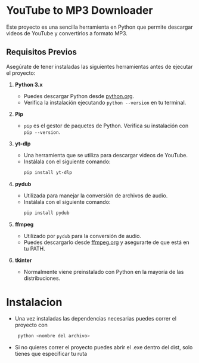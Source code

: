 # YouTube to MP3 Downloader

Este proyecto es una sencilla herramienta en Python que permite descargar videos de YouTube y convertirlos a formato MP3.

## Requisitos Previos

Asegúrate de tener instaladas las siguientes herramientas antes de ejecutar el proyecto:

1. **Python 3.x**
   - Puedes descargar Python desde [python.org](https://www.python.org/downloads/).
   - Verifica la instalación ejecutando `python --version` en tu terminal.

2. **Pip**
   - `pip` es el gestor de paquetes de Python. Verifica su instalación con `pip --version`.

3. **yt-dlp**
   - Una herramienta que se utiliza para descargar videos de YouTube.
   - Instálala con el siguiente comando:
     ```bash
     pip install yt-dlp
     ```

4. **pydub**
   - Utilizada para manejar la conversión de archivos de audio.
   - Instálala con el siguiente comando:
     ```bash
     pip install pydub
     ```

5. **ffmpeg**
   - Utilizado por `pydub` para la conversión de audio.
   - Puedes descargarlo desde [ffmpeg.org](https://ffmpeg.org/download.html) y asegurarte de que está en tu PATH.

6. **tkinter**
   - Normalmente viene preinstalado con Python en la mayoría de las distribuciones.

# Instalacion
  - Una vez instaladas las dependencias necesarias puedes correr el proyecto con
    ```bash
     python <nombre del archivo>
     ```
   - Si no quieres correr el proyecto puedes abrir el .exe dentro del dist, solo tienes que especificar tu ruta
